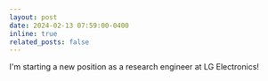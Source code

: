```yaml
---
layout: post
date: 2024-02-13 07:59:00-0400
inline: true
related_posts: false
---
```


I'm starting a new position as a research engineer at LG Electronics!